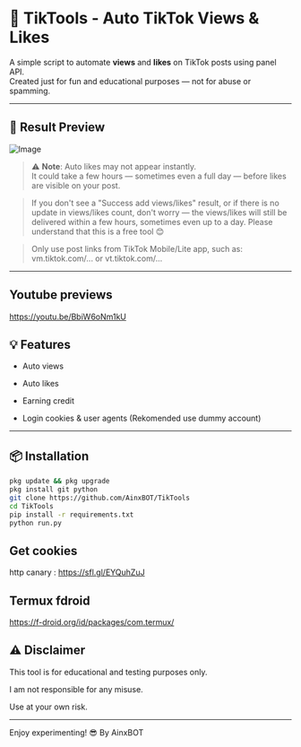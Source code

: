 # 🎯 TikTools - Auto TikTok Views & Likes

A simple script to automate **views** and **likes** on TikTok posts using panel API.  
Created just for fun and educational purposes — not for abuse or spamming.

---

## 📸 Result Preview
![Image](https://github.com/user-attachments/assets/cdcca156-1dd9-43aa-82bf-d5be8cb911f5)

> ⚠️ **Note**: Auto likes may not appear instantly.  
> It could take a few hours — sometimes even a full day — before likes are visible on your post.

>If you don't see a "Success add views/likes" result,
or if there is no update in views/likes count,
don't worry — the views/likes will still be delivered within a few hours,
sometimes even up to a day.
Please understand that this is a free tool 😊

>Only use post links from TikTok Mobile/Lite app,
such as: vm.tiktok.com/... or vt.tiktok.com/...

---
## Youtube previews
https://youtu.be/BbiW6oNm1kU

## 💡 Features

- Auto views

- Auto likes

- Earning credit

- Login cookies & user agents (Rekomended use dummy account)

---
## 📦 Installation

```bash
pkg update && pkg upgrade
pkg install git python
git clone https://github.com/AinxBOT/TikTools
cd TikTools
pip install -r requirements.txt
python run.py
```
## Get cookies
http canary : https://sfl.gl/EYQuhZuJ
## Termux fdroid
https://f-droid.org/id/packages/com.termux/

## ⚠️ Disclaimer

This tool is for educational and testing purposes only.

I am not responsible for any misuse.

Use at your own risk.



---

Enjoy experimenting! 😎
By AinxBOT

